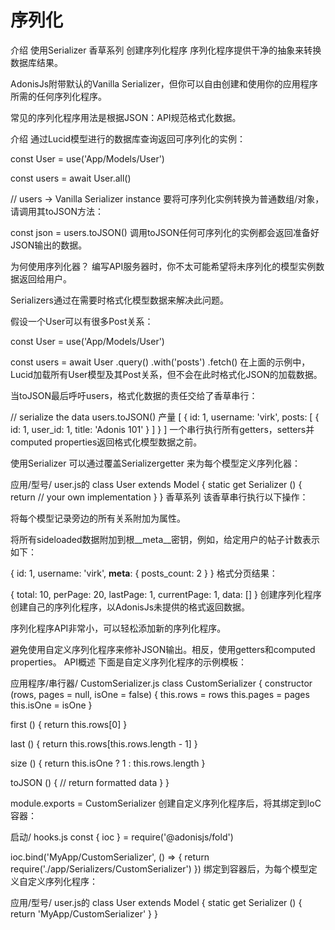 # 序列化
介绍
使用Serializer
香草系列
创建序列化程序
序列化程序提供干净的抽象来转换数据库结果。

AdonisJs附带默认的Vanilla Serializer，但你可以自由创建和使用你的应用程序所需的任何序列化程序。

常见的序列化程序用法是根据JSON：API规范格式化数据。

介绍
通过Lucid模型进行的数据库查询返回可序列化的实例：

const User = use('App/Models/User')

const users = await User.all()

// users -> Vanilla Serializer instance
要将可序列化实例转换为普通数组/对象，请调用其toJSON方法：

const json = users.toJSON()
调用toJSON任何可序列化的实例都会返回准备好JSON输出的数据。

为何使用序列化器？
编写API服务器时，你不太可能希望将未序列化的模型实例数据返回给用户。

Serializers通过在需要时格式化模型数据来解决此问题。

假设一个User可以有很多Post关系：

const User = use('App/Models/User')

const users = await User
  .query()
  .with('posts')
  .fetch()
在上面的示例中，Lucid加载所有User模型及其Post关系，但不会在此时格式化JSON的加载数据。

当toJSON最后呼吁users，格式化数据的责任交给了香草串行：

// serialize the data
users.toJSON()
产量
[
  {
    id: 1,
    username: 'virk',
    posts: [
      {
        id: 1,
        user_id: 1,
        title: 'Adonis 101'
      }
    ]
  }
]
一个串行执行所有getters，setters并computed properties返回格式化模型数据之前。

使用Serializer
可以通过覆盖Serializergetter 来为每个模型定义序列化器：

应用/型号/ user.js的
class User extends Model {
  static get Serializer () {
    return // your own implementation
  }
}
香草系列
该香草串行执行以下操作：

将每个模型记录旁边的所有关系附加为属性。

将所有sideloaded数据附加到根__meta__密钥，例如，给定用户的帖子计数表示如下：

{
  id: 1,
  username: 'virk',
  __meta__: {
    posts_count: 2
  }
}
格式分页结果：

{
  total: 10,
  perPage: 20,
  lastPage: 1,
  currentPage: 1,
  data: []
}
创建序列化程序
创建自己的序列化程序，以AdonisJs未提供的格式返回数据。

序列化程序API非常小，可以轻松添加新的序列化程序。

避免使用自定义序列化程序来修补JSON输出。相反，使用getters和computed properties。
API概述
下面是自定义序列化程序的示例模板：

应用程序/串行器/ CustomSerializer.js
class CustomSerializer {
  constructor (rows, pages = null, isOne = false) {
    this.rows = rows
    this.pages = pages
    this.isOne = isOne
  }

  first () {
    return this.rows[0]
  }

  last () {
    return this.rows[this.rows.length - 1]
  }

  size () {
    return this.isOne ? 1 : this.rows.length
  }

  toJSON () {
    // return formatted data
  }
}

module.exports = CustomSerializer
创建自定义序列化程序后，将其绑定到IoC容器：

启动/ hooks.js
const { ioc } = require('@adonisjs/fold')

ioc.bind('MyApp/CustomSerializer', () => {
  return require('./app/Serializers/CustomSerializer')
})
绑定到容器后，为每个模型定义自定义序列化程序：

应用/型号/ user.js的
class User extends Model {
  static get Serializer () {
    return 'MyApp/CustomSerializer'
  }
}

